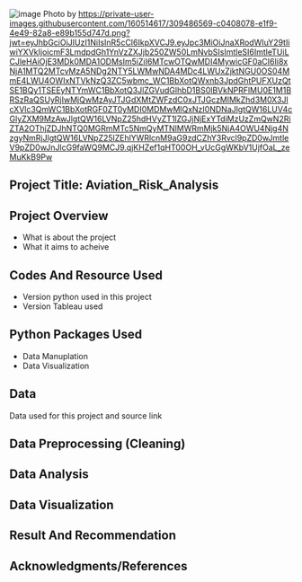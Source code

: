 ![image](https://github.com/ermiyas-sidama/testrepo2/assets/160514617/c0408078-e1f9-4e49-82a8-e89b155d747d)
Photo by <https://private-user-images.githubusercontent.com/160514617/309486569-c0408078-e1f9-4e49-82a8-e89b155d747d.png?jwt=eyJhbGciOiJIUzI1NiIsInR5cCI6IkpXVCJ9.eyJpc3MiOiJnaXRodWIuY29tIiwiYXVkIjoicmF3LmdpdGh1YnVzZXJjb250ZW50LmNvbSIsImtleSI6ImtleTUiLCJleHAiOjE3MDk0MDA1ODMsIm5iZiI6MTcwOTQwMDI4MywicGF0aCI6Ii8xNjA1MTQ2MTcvMzA5NDg2NTY5LWMwNDA4MDc4LWUxZjktNGU0OS04MmE4LWU4OWIxNTVkNzQ3ZC5wbmc_WC1BbXotQWxnb3JpdGhtPUFXUzQtSE1BQy1TSEEyNTYmWC1BbXotQ3JlZGVudGlhbD1BS0lBVkNPRFlMU0E1M1BRSzRaQSUyRjIwMjQwMzAyJTJGdXMtZWFzdC0xJTJGczMlMkZhd3M0X3JlcXVlc3QmWC1BbXotRGF0ZT0yMDI0MDMwMlQxNzI0NDNaJlgtQW16LUV4cGlyZXM9MzAwJlgtQW16LVNpZ25hdHVyZT1lZGJjNjExYTdiMzUzZmQwN2RiZTA2OThjZDJhNTQ0MGRmMTc5NmQyMTNlMWRmMjk5NjA4OWU4Njg4NzgyNmRjJlgtQW16LVNpZ25lZEhlYWRlcnM9aG9zdCZhY3Rvcl9pZD0wJmtleV9pZD0wJnJlcG9faWQ9MCJ9.qjKHZef1qHT00OH_vUcGgWKbV1UjfOaL_zeMuKkB9Pw>
## Project Title: Aviation_Risk_Analysis
## Project Overview
   * What is about the project
   * What it aims to acheive
## Codes And Resource Used
   * Version python used in this project
   * Version Tableau used
## Python Packages Used
   * Data Manuplation
   * Data Visualization
## Data 
   Data used for this project and source link
## Data Preprocessing (Cleaning)
## Data Analysis
## Data Visualization
## Result And Recommendation
## Acknowledgments/References
